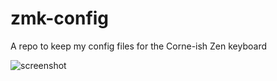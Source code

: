 # zmk-config
A repo to keep my config files for the Corne-ish Zen keyboard

![screenshot](https://github.com/r3tex/zmk-config/raw/master/keymap.png)
